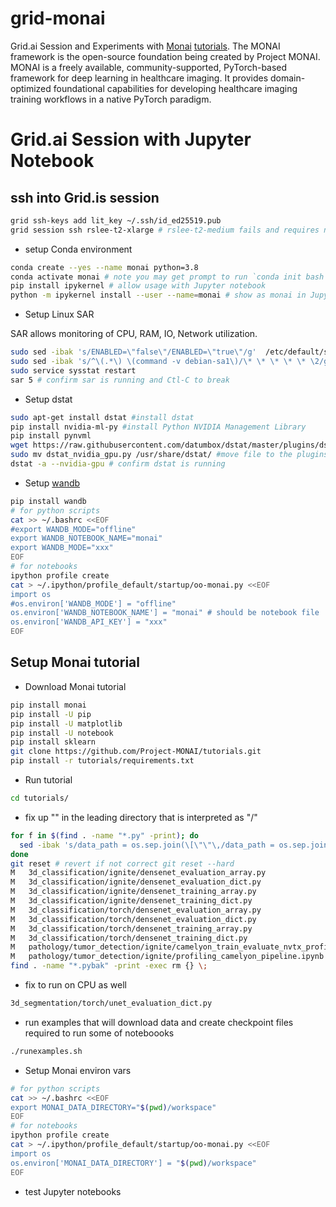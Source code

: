 # grid-monai

Grid.ai Session and Experiments with [Monai](https://monai.io) [tutorials](https://github.com/Project-MONAI/tutorials).
The MONAI framework is the open-source foundation being created by Project MONAI. MONAI is a freely available, community-supported, PyTorch-based framework for deep learning in healthcare imaging. It provides domain-optimized foundational capabilities for developing healthcare imaging training workflows in a native PyTorch paradigm.

# Grid.ai Session with Jupyter Notebook

## ssh into Grid.is session
  
```bash
grid ssh-keys add lit_key ~/.ssh/id_ed25519.pub
grid session ssh rslee-t2-xlarge # rslee-t2-medium fails and requires non-cached data loader (double check)
```

- setup Conda environment
```bash
conda create --yes --name monai python=3.8
conda activate monai # note you may get prompt to run `conda init bash && exit`
pip install ipykernel # allow usage with Jupyter notebook
python -m ipykernel install --user --name=monai # show as monai in Jupyter notebook
```

- Setup Linux SAR

SAR allows monitoring of CPU, RAM, IO, Network utilization.

```bash
sudo sed -ibak 's/ENABLED=\"false\"/ENABLED=\"true\"/g'  /etc/default/sysstat
sudo sed -ibak 's/^\(.*\) \(command -v debian-sa1\)/\* \* \* \* \* \2/g' /etc/cron.d/sysstat 
sudo service sysstat restart
sar 5 # confirm sar is running and Ctl-C to break
```

- Setup dstat
```bash
sudo apt-get install dstat #install dstat
pip install nvidia-ml-py #install Python NVIDIA Management Library
pip install pynvml 
wget https://raw.githubusercontent.com/datumbox/dstat/master/plugins/dstat_nvidia_gpu.py
sudo mv dstat_nvidia_gpu.py /usr/share/dstat/ #move file to the plugins directory of dstat
dstat -a --nvidia-gpu # confirm dstat is running
```

- Setup [wandb](https://docs.wandb.ai/guides/track/advanced/environment-variables) 
```bash
pip install wandb
# for python scripts
cat >> ~/.bashrc <<EOF
#export WANDB_MODE="offline"
export WANDB_NOTEBOOK_NAME="monai"
export WANDB_MODE="xxx"
EOF
# for notebooks
ipython profile create
cat > ~/.ipython/profile_default/startup/oo-monai.py <<EOF
import os
#os.environ['WANDB_MODE'] = "offline"
os.environ['WANDB_NOTEBOOK_NAME'] = "monai" # should be notebook file
os.environ['WANDB_API_KEY'] = "xxx"
EOF
```

## Setup Monai tutorial

- Download Monai tutorial
```bash
pip install monai
pip install -U pip
pip install -U matplotlib
pip install -U notebook
pip install sklearn
git clone https://github.com/Project-MONAI/tutorials.git
pip install -r tutorials/requirements.txt
```

- Run tutorial
```bash
cd tutorials/
```

- fix up "" in the leading directory that is interpreted as "/"
```bash
for f in $(find . -name "*.py" -print); do
  sed -ibak 's/data_path = os.sep.join(\[\"\"\,/data_path = os.sep.join(\[\"\.\"\,/g' $f
done
git reset # revert if not correct git reset --hard 
M	3d_classification/ignite/densenet_evaluation_array.py
M	3d_classification/ignite/densenet_evaluation_dict.py
M	3d_classification/ignite/densenet_training_array.py
M	3d_classification/ignite/densenet_training_dict.py
M	3d_classification/torch/densenet_evaluation_array.py
M	3d_classification/torch/densenet_evaluation_dict.py
M	3d_classification/torch/densenet_training_array.py
M	3d_classification/torch/densenet_training_dict.py
M	pathology/tumor_detection/ignite/camelyon_train_evaluate_nvtx_profiling.py
M	pathology/tumor_detection/ignite/profiling_camelyon_pipeline.ipynb
find . -name "*.pybak" -print -exec rm {} \;
```

- fix to run on CPU as well
```bash
3d_segmentation/torch/unet_evaluation_dict.py
```

- run examples that will download data and create checkpoint files required to run some of noteboooks
```bash
./runexamples.sh
```

- Setup Monai environ vars
```bash
# for python scripts
cat >> ~/.bashrc <<EOF
export MONAI_DATA_DIRECTORY="$(pwd)/workspace"
EOF
# for notebooks
ipython profile create
cat > ~/.ipython/profile_default/startup/oo-monai.py <<EOF
import os
os.environ['MONAI_DATA_DIRECTORY'] = "$(pwd)/workspace"
EOF
```

- test Jupyter notebooks